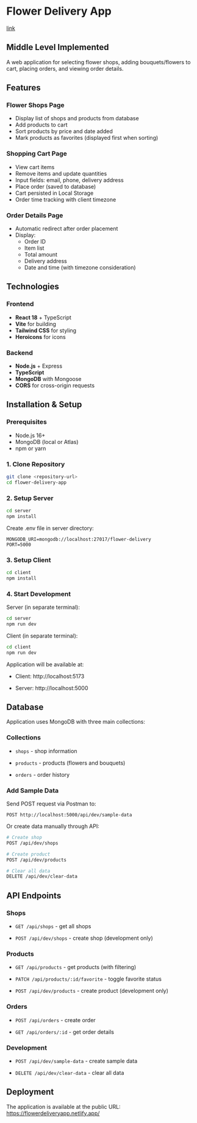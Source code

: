 # Flower Delivery App
[link](https://flowerdeliveryapp.netlify.app/)

## Middle Level Implemented


A web application for selecting flower shops, adding bouquets/flowers to cart, placing orders, and viewing order details.

## Features

### Flower Shops Page
- Display list of shops and products from database
- Add products to cart
- Sort products by price and date added
- Mark products as favorites (displayed first when sorting)

### Shopping Cart Page
- View cart items
- Remove items and update quantities
- Input fields: email, phone, delivery address
- Place order (saved to database)
- Cart persisted in Local Storage
- Order time tracking with client timezone

### Order Details Page
- Automatic redirect after order placement
- Display:
  - Order ID
  - Item list
  - Total amount
  - Delivery address
  - Date and time (with timezone consideration)

## Technologies

### Frontend
- **React 18** + TypeScript
- **Vite** for building
- **Tailwind CSS** for styling
- **Heroicons** for icons

### Backend
- **Node.js** + Express
- **TypeScript**
- **MongoDB** with Mongoose
- **CORS** for cross-origin requests

## Installation & Setup

### Prerequisites
- Node.js 16+
- MongoDB (local or Atlas)
- npm or yarn

### 1. Clone Repository
```bash
git clone <repository-url>
cd flower-delivery-app
```
### 2. Setup Server
```bash
cd server
npm install
```
Create .env file in server directory:
```env
MONGODB_URI=mongodb://localhost:27017/flower-delivery
PORT=5000
```
### 3. Setup Client
```bash
cd client
npm install
```
### 4. Start Development
Server (in separate terminal):

```bash
cd server
npm run dev
```
Client (in separate terminal):

```bash
cd client
npm run dev
```
Application will be available at:

- Client: http://localhost:5173

- Server: http://localhost:5000

## Database
Application uses MongoDB with three main collections:

### Collections
- `shops` - shop information

- `products` - products (flowers and bouquets)

- `orders` - order history

### Add Sample Data
Send POST request via Postman to:

```text
POST http://localhost:5000/api/dev/sample-data
```
Or create data manually through API:

```bash
# Create shop
POST /api/dev/shops

# Create product
POST /api/dev/products

# Clear all data
DELETE /api/dev/clear-data
```
## API Endpoints
### Shops
- `GET /api/shops` - get all shops

- `POST /api/dev/shops` - create shop (development only)

### Products
- `GET /api/products` - get products (with filtering)

- `PATCH /api/products/:id/favorite` - toggle favorite status

- `POST /api/dev/products` - create product (development only)

### Orders
- `POST /api/orders` - create order

- `GET /api/orders/:id` - get order details

### Development
- `POST /api/dev/sample-data` - create sample data

- `DELETE /api/dev/clear-data` - clear all data

## Deployment
The application is available at the public URL:   
https://flowerdeliveryapp.netlify.app/
